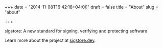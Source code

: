 +++
date = "2014-11-08T16:42:18+04:00"
draft = false
title = "About"
slug = "about"

+++

sigstore: A new standard for signing, verifying and protecting software

Learn more about the project at [sigstore.dev](https://www.sigstore.dev/).
